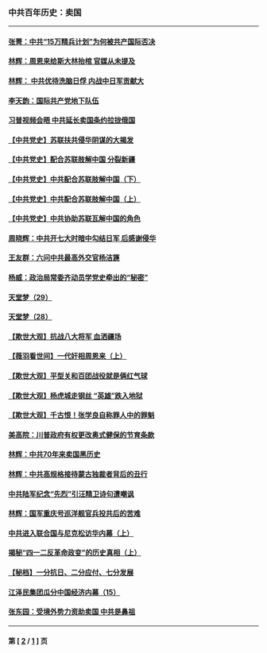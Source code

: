 ### 中共百年历史：卖国
---
#### [张菁：中共“15万精兵计划”为何被共产国际否决](../../pages/nf1176117/n13967677.md?05130430) 
#### [林辉：周恩来给斯大林抬棺 官媒从未提及](../../pages/nf1176117/n13961173.md?05130430) 
#### [林辉： 中共优待洗脑日俘 内战中日军贡献大](../../pages/nf1176117/n13624644.md?05130430) 
#### [李天韵：国际共产党地下队伍](../../pages/nf1176117/n13611808.md?05130430) 
#### [习普视频会晤 中共延长卖国条约拉拢俄国](../../pages/nf1176117/n13060971.md?05130430) 
#### [【中共党史】苏联扶共侵华阴谋的大揭发](../../pages/nf1176117/n13056050.md?05130430) 
#### [【中共党史】配合苏联肢解中国 分裂新疆](../../pages/nf1176117/n13040700.md?05130430) 
#### [【中共党史】中共配合苏联肢解中国（下）](../../pages/nf1176117/n13035660.md?05130430) 
#### [【中共党史】中共配合苏联肢解中国（上）](../../pages/nf1176117/n13030262.md?05130430) 
#### [【中共党史】中共协助苏联瓦解中国的角色](../../pages/nf1176117/n13018109.md?05130430) 
#### [周晓辉：中共开七大时暗中勾结日军 后感谢侵华](../../pages/nf1176117/n12921960.md?05130430) 
#### [王友群：六问中共最高外交官杨洁篪](../../pages/nf1176117/n12836495.md?05130430) 
#### [杨威：政治局常委齐动员学党史牵出的“秘密”](../../pages/nf1176117/n12764642.md?05130430) 
#### [天堂梦（29）](../../pages/nf1176117/n12408465.md?05130430) 
#### [天堂梦（28）](../../pages/nf1176117/n12408309.md?05130430) 
#### [【欺世大观】抗战八大将军 血洒疆场](../../pages/nf1176117/n12357044.md?05130430) 
#### [【薇羽看世间】一代奸相周恩来（上）](../../pages/nf1176117/n12401109.md?05130430) 
#### [【欺世大观】平型关和百团战役就是俩红气球](../../pages/nf1176117/n12359157.md?05130430) 
#### [【欺世大观】杨虎城走钢丝 “英雄”跌入地狱](../../pages/nf1176117/n12358840.md?05130430) 
#### [【欺世大观】千古恨！张学良自称罪人中的罪魁](../../pages/nf1176117/n12358629.md?05130430) 
#### [美高院：川普政府有权更改奥式健保的节育条款](../../pages/nf1176117/n12242171.md?05130430) 
#### [林辉：中共70年来卖国黑历史](../../pages/nf1176117/n11552181.md?05130430) 
#### [林辉：中共高规格接待蒙古独裁者背后的丑行](../../pages/nf1176117/n11225005.md?05130430) 
#### [中共陆军纪念“先烈”引汪精卫诗句遭嘲讽](../../pages/nf1176117/n11153345.md?05130430) 
#### [林辉：国军重庆号巡洋舰官兵投共后的苦难](../../pages/nf1176117/n10997801.md?05130430) 
#### [中共进入联合国与尼克松访华内幕（上）](../../pages/nf1176117/n10138788.md?05130430) 
#### [揭秘“四一二反革命政变”的历史真相（上）](../../pages/nf1176117/n9996650.md?05130430) 
#### [【秘档】一分抗日、二分应付、七分发展](../../pages/nf1176117/n9331484.md?05130430) 
#### [江泽民集团瓜分中国经济内幕（15）](../../pages/nf1176117/n9268584.md?05130430) 
#### [张东园：受境外势力资助卖国 中共是鼻祖](../../pages/nf1176117/n9272480.md?05130430) 

---
#### 第 [ [2](./2.md?05130430) / [1](./1.md?05130430) ] 页
